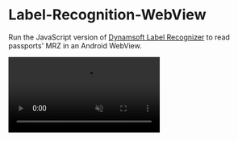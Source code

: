 # Label-Recognition-WebView

Run the JavaScript version of [Dynamsoft Label Recognizer](https://www.dynamsoft.com/label-recognition/overview/) to read passports' MRZ in an Android WebView.


<video src="https://user-images.githubusercontent.com/5462205/171335234-5ca871c1-2ff8-43af-a0e8-5b767e69342e.mp4" data-canonical-src="https://user-images.githubusercontent.com/5462205/171335234-5ca871c1-2ff8-43af-a0e8-5b767e69342e.mp4" controls="controls" muted="muted" class="d-block rounded-bottom-2 border-top width-fit" style="max-height:640px;max-width:100%;">
</video>